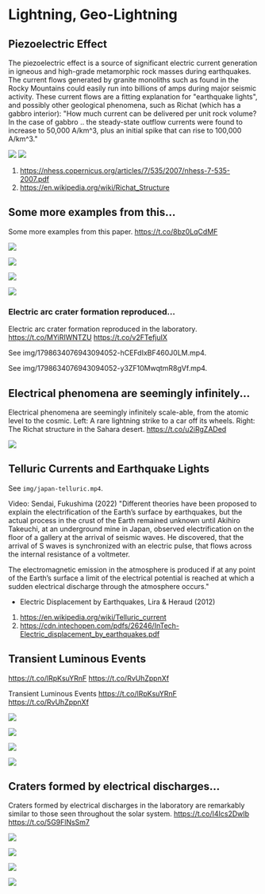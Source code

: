 # Lightning, Geo-Lightning

## Piezoelectric Effect

The piezoelectric effect is a source of significant electric current generation in igneous and high-grade metamorphic rock masses during earthquakes. The current flows generated by granite monoliths such as found in the Rocky Mountains could easily run into billions of amps during major seismic activity. These current flows are a fitting explanation for "earthquake lights", and possibly other geological phenomena, such as Richat (which has a gabbro interior): "How much current can be delivered per unit rock volume? In the case of gabbro .. the steady-state outflow currents were found to increase to 50,000 A/km^3, plus an initial spike that can rise to 100,000 A/km^3."

![](img/telluric1.jpg)
![](img/telluric2.jpg)

1. https://nhess.copernicus.org/articles/7/535/2007/nhess-7-535-2007.pdf
2. https://en.wikipedia.org/wiki/Richat_Structure

## Some more examples from this...

Some more examples from this paper. https://t.co/8bz0LqCdMF

![](img/1798640323423572476-GPYNhLtbIAAPtqU.jpg)

![](img/1798640323423572476-GPYNpJ_asAAC1iu.jpg)

![](img/1798640323423572476-GPYNvsHbkAENGpB.jpg)

![](img/1798640323423572476-GPYN0EAaEAA-Nzp.jpg)

### Electric arc crater formation reproduced...

Electric arc crater formation reproduced in the laboratory. https://t.co/MYiRIWNTZU https://t.co/v2FTefjuIX

See img/1798634076943094052-hCEFdIxBF460J0LM.mp4.

See img/1798634076943094052-y3ZF10MwqtmR8gVf.mp4.

## Electrical phenomena are seemingly infinitely...

Electrical phenomena are seemingly infinitely scale-able, from the atomic level to the cosmic. Left: A rare lightning strike to a car off its wheels. Right: The Richat structure in the Sahara desert. https://t.co/u2iRgZADed

![](img/1798626882344362450-GPYAahzbAAE7CqY.jpg)

## Telluric Currents and Earthquake Lights

See `img/japan-telluric.mp4`.

Video: Sendai, Fukushima (2022)
"Different theories have been proposed to explain the electrification of the Earth’s surface by earthquakes, but the actual process in the crust of the Earth remained unknown until Akihiro Takeuchi, at an underground mine in Japan, observed electrification on the floor of a gallery at the arrival of seismic waves. He discovered, that the arrival of S waves is synchronized with an electric pulse, that flows across the internal resistance of a voltmeter.

The electromagnetic emission in the atmosphere is produced if at any point of the Earth’s surface a limit of the electrical potential is reached at which a sudden electrical discharge through the atmosphere occurs."
- Electric Displacement by Earthquakes, Lira & Heraud (2012)

1. https://en.wikipedia.org/wiki/Telluric_current
2. https://cdn.intechopen.com/pdfs/26246/InTech-Electric_displacement_by_earthquakes.pdf

## Transient Luminous Events
https://t.co/lRpKsuYRnF https://t.co/RvUhZppnXf

Transient Luminous Events https://t.co/lRpKsuYRnF https://t.co/RvUhZppnXf

![](img/1802698699052548125-GQR4dAqXsAAm1Yh.jpg)

![](img/1802698699052548125-GQR4gjLXIAEIrpL.jpg)

![](img/1802698699052548125-GQR4k-sWkAAOYZ2.png)

![](img/1802698699052548125-GQR4otTWcAAxZ6o.png)

## Craters formed by electrical discharges...

Craters formed by electrical discharges in the laboratory are remarkably similar to those seen throughout the solar system. https://t.co/I4Ics2DwIb https://t.co/5G9FlNsSm7

![](img/1632035924975443974-FqYjdX4XgAQnLa1.jpg)

![](img/1632035924975443974-FqYjfroWcAESTpB.jpg)

![](img/1632035924975443974-FqYn6jxXoAAGqlX.jpg)

![](img/1632035924975443974-FqYn_D6WAAchL-V.jpg)
